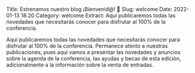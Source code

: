 Title: Estrenamos nuestro blog ¡Bienvenid@! 🎉
Slug: welcome
Date: 2022-01-13 18:20
Category: welcome
Extract: Aquí publicaremos todas las novedades que necesitarás conocer para disfrutar al 100% de la conferencia.


Aquí publicaremos todas las novedades que necesitarás conocer para disfrutar al 100% de la conferencia. Permanece atento a nuestras publicaciones, pues aquí vamos a presentar las novedades y anuncios sobre la agenda de la conferencia, las ayudas y becas de esta edición, adicionalmente a la información sobre la venta de entradas.

